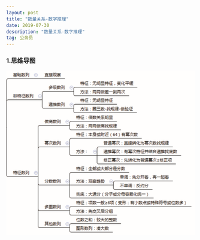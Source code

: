 ```yaml
---
layout: post
title: "数量关系-数字推理"
date: 2019-07-30
description: "数量关系-数字推理"
tag: 公务员
---
```

### 1.思维导图
![思维导图](/images/article/gwy/slgx/sztl-dt01.jpg "思维导图01") 

